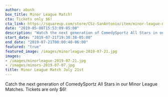 ```yaml
---
author: abush
box_title: Minor League Match!
cta: Tickets only $6!
cta_link: https://squareup.com/store/CSz-SanAntonio/item/minor-league-match-july
date: "2019-05-08T15:53:09-05:00"
description: "Watch the next generation of ComedySportz All Stars in our Minor League Matches."
start_date: "2019-07-21T19:30:38-05:00"
end_date: "2019-07-21T00:00:40-06:00"
featured: "true"
featured_image: /images/minorleague-2019-07-21.jpg
images:
- /images/minorleague-2019-07-21.jpg
- /images/minors-2019-07-07.jpg
title: Minor League Match July 21st
---
```


Catch the next generation of ComedySportz All Stars in our Minor League Matches.
Tickets are only $6!
